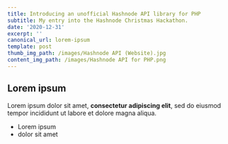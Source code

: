 ```yaml
---
title: Introducing an unofficial Hashnode API library for PHP
subtitle: My entry into the Hashnode Christmas Hackathon.
date: '2020-12-31'
excerpt: ''
canonical_url: lorem-ipsum
template: post
thumb_img_path: /images/Hashnode API (Website).jpg
content_img_path: /images/Hashnode API for PHP.png
---
```

## Lorem ipsum

Lorem ipsum dolor sit amet, **consectetur adipiscing elit**, sed do eiusmod tempor incididunt ut labore et dolore magna aliqua.

- Lorem ipsum
- dolor sit amet